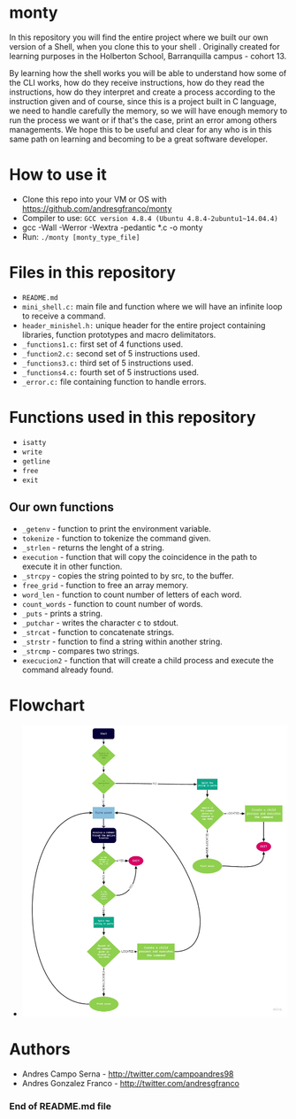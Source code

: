 # monty
In this repository you will find the entire project where we built our own version of a Shell, when you clone this to your shell . Originally created for learning purposes in the Holberton School, Barranquilla campus - cohort 13.

By learning how the shell works you will be able to understand how some of the CLI works, how do they receive instructions, how do they read the instructions, how do they interpret and create a process according to the instruction given and of course, since this is a project built in C language, we need to handle carefully the memory, so we will have enough memory to run the process we want or if that's the case, print an error among others managements. We hope this to be useful and clear for any who is in this same path on learning and becoming to be a great software developer.

# How to use it
- Clone this repo into your VM or OS with https://github.com/andresgfranco/monty
- Compiler to use: `GCC version 4.8.4 (Ubuntu 4.8.4-2ubuntu1~14.04.4)`
- gcc -Wall -Werror -Wextra -pedantic *.c -o monty
- Run: `./monty [monty_type_file]`

# Files in this repository
- `README.md`
- `mini_shell.c:` main file and function where we will have an infinite loop to receive a command.
- `header_minishel.h:` unique header for the entire project containing libraries, function prototypes and macro delimitators.
- `_functions1.c:` first set of 4 functions used.
- `_function2.c:` second set of 5 instructions used.
- `_functions3.c:` third set of 5 instructions used.
- `_functions4.c:` fourth set of 5 instructions used.
- `_error.c:` file containing function to handle errors.
# Functions used in this repository
- `isatty`
- `write`
- `getline`
- `free`
- `exit`
## Our own functions
- `_getenv` - function to print the environment variable.
- `tokenize` - function to tokenize the command given.
- `_strlen` - returns the lenght of a string.
- `execution` - function that will copy the coincidence in the path to execute it in other function.
- `_strcpy` - copies the string pointed to by src, to the buffer.
- `free_grid` - function to free an array memory.
- `word_len` - function to count number of letters of each word.
- `count_words` - function to count number of words.
- `_puts` - prints a string.
- `_putchar` - writes the character c to stdout.
- `_strcat` - function to concatenate strings.
- `_strstr` - function to find a string within another string.
- `_strcmp` - compares two strings.
- `execucion2` - function that will create a child process and execute the command already found.

# Flowchart
- [![Flowchart_simple_shell](https://github.com/andresgfranco/simple_shell/blob/main/Flowchart_-_mini_shell.jpg "Flowchart_simple_shell")](https://github.com/andresgfranco/simple_shell/blob/main/Flowchart_-_mini_shell.jpg "Flowchart_simple_shell") 
# Authors
- Andres Campo Serna - http://twitter.com/campoandres98
- Andres Gonzalez Franco - http://twitter.com/andresgfranco

### End of README.md file
